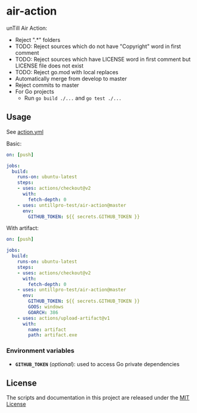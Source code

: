# air-action

unTill Air Action:
* Reject ".*" folders
* TODO: Reject sources which do not have "Copyright" word in first comment
* TODO: Reject sources which have LICENSE word in first comment but LICENSE file does not exist
* TODO: Reject go.mod with local replaces
* Automatically merge from develop to master
* Reject commits to master
* For Go projects
  * Run `go build ./...` and `go test ./...`

## Usage

See [action.yml](action.yml)

Basic:
```yaml
on: [push]

jobs:
  build:
    runs-on: ubuntu-latest
    steps:
    - uses: actions/checkout@v2
      with:
        fetch-depth: 0
    - uses: untillpro-test/air-action@master
      env:
        GITHUB_TOKEN: ${{ secrets.GITHUB_TOKEN }}
```

With artifact:
```yaml
on: [push]

jobs:
  build:
    runs-on: ubuntu-latest
    steps:
    - uses: actions/checkout@v2
      with:
        fetch-depth: 0
    - uses: untillpro-test/air-action@master
      env:
        GITHUB_TOKEN: ${{ secrets.GITHUB_TOKEN }}
        GOOS: windows
        GOARCH: 386
    - uses: actions/upload-artifact@v1
      with:
        name: artifact
        path: artifact.exe
```

### Environment variables

* **`GITHUB_TOKEN`** (*optional*): used to access Go private dependencies

## License

The scripts and documentation in this project are released under the [MIT License](LICENSE)
